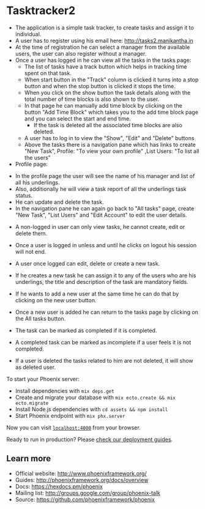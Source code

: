 # Tasktracker2

* The application is a simple task tracker, to create tasks and assign it to individual.
* A user has to register using his email here: http://tasks2.manikantha.in
* At the time of registration he can select a manager from the available users, the user can also register without a manager.
* Once a user has logged in he can view all the tasks in the tasks page:
  - The list of tasks have a track button which helps in tracking time spent on that task.
  - When start button in the "Track" column is clicked it turns into a stop button and when the stop button is clicked it stops the time.
  - When you click on the show button the task details along with the total number of time blocks is also shown to the user.
  - In that page he can manually add time block by clicking on the button "Add Time Block" which takes you to the add time block page and you can select the
    start and end time.
    - If the task is deleted all the associated time blocks are also deleted.
  - A user has to log in to view the "Show", "Edit" and "Delete" buttons
  - Above the tasks there is a navigation pane which has links to create "New Task", Profile: "To view your own profile" ,List Users: "To list all the users"
 * Profile page:
  - In the profile page the user will see the name of his manager and list of all his underlings.
  - Also, additionally he will view a task report of all the underlings task status.
  - He can update and delete the task.
  - In the navigation pane he can again go back to "All tasks" page, create "New Task", "List Users" and "Edit Account" to edit the user details.


* A non-logged in user can only view tasks, he cannot create, edit or delete them.
* Once a user is logged in unless and until he clicks on logout his session will not end.

* A user once logged can edit, delete or create a new task.
* If he creates a new task he can assign it to any of the users who are his underlings, the title and description of  the task are mandatory fields.
* If he wants to add a new user at the same time he can do that by clicking on the new user button.
* Once a new user is added he can return to the tasks page by clicking on the All tasks button.
* The task can be marked as completed if it is completed.
* A completed task can be marked as incomplete if a user feels it is not completed.
* If a user is deleted the tasks related to him are not deleted, it will show as deleted user.



To start your Phoenix server:

  * Install dependencies with `mix deps.get`
  * Create and migrate your database with `mix ecto.create && mix ecto.migrate`
  * Install Node.js dependencies with `cd assets && npm install`
  * Start Phoenix endpoint with `mix phx.server`

Now you can visit [`localhost:4000`](http://localhost:4000) from your browser.

Ready to run in production? Please [check our deployment guides](http://www.phoenixframework.org/docs/deployment).

## Learn more

  * Official website: http://www.phoenixframework.org/
  * Guides: http://phoenixframework.org/docs/overview
  * Docs: https://hexdocs.pm/phoenix
  * Mailing list: http://groups.google.com/group/phoenix-talk
  * Source: https://github.com/phoenixframework/phoenix
